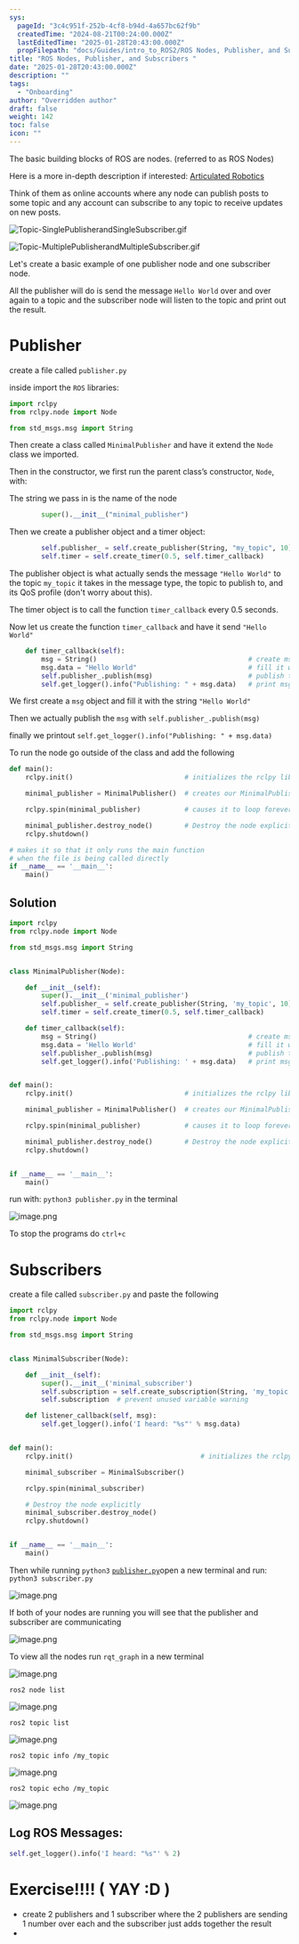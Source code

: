```yaml
---
sys:
  pageId: "3c4c951f-252b-4cf8-b94d-4a657bc62f9b"
  createdTime: "2024-08-21T00:24:00.000Z"
  lastEditedTime: "2025-01-28T20:43:00.000Z"
  propFilepath: "docs/Guides/intro_to_ROS2/ROS Nodes, Publisher, and Subscribers .md"
title: "ROS Nodes, Publisher, and Subscribers "
date: "2025-01-28T20:43:00.000Z"
description: ""
tags:
  - "Onboarding"
author: "Overridden author"
draft: false
weight: 142
toc: false
icon: ""
---
```


The basic building blocks of ROS are nodes. (referred to as ROS Nodes)

Here is a more in-depth description if interested: [Articulated Robotics](https://articulatedrobotics.xyz/tutorials/ready-for-ros/ros-overview#2-nodes)

Think of them as online accounts where any node can publish posts to some topic and any account can subscribe to any topic to receive updates on new posts.

![Topic-SinglePublisherandSingleSubscriber.gif](https://docs.ros.org/en/humble/_images/Topic-SinglePublisherandSingleSubscriber.gif)

![Topic-MultiplePublisherandMultipleSubscriber.gif](https://docs.ros.org/en/humble/_images/Topic-MultiplePublisherandMultipleSubscriber.gif)

Let's create a basic example of one publisher node and one subscriber node.

All the publisher will do is send the message `Hello World` over and over again to a topic and the subscriber node will listen to the topic and print out the result.

# Publisher

create a file called `publisher.py` 

inside import the `ROS` libraries:

```python
import rclpy
from rclpy.node import Node

from std_msgs.msg import String
```

Then create a class called `MinimalPublisher` and have it extend the `Node` class we imported.

Then in the constructor, we first run the parent class’s constructor, `Node`, with:

The string we pass in is the name of the node

```python
        super().__init__("minimal_publisher")
```

Then we create a publisher object and a timer object:

```python
        self.publisher_ = self.create_publisher(String, "my_topic", 10)
        self.timer = self.create_timer(0.5, self.timer_callback)
```

The publisher object is what actually sends the message `"Hello World"` to the topic `my_topic` it takes in the message type, the topic to publish to, and its QoS profile (don't worry about this).

The timer object is to call the function `timer_callback` every 0.5 seconds.

Now let us create the function `timer_callback` and have it send `"Hello World"`

```python
    def timer_callback(self):
        msg = String()                                      # create msg object
        msg.data = "Hello World"                            # fill it with data
        self.publisher_.publish(msg)                        # publish the message
        self.get_logger().info("Publishing: " + msg.data)   # print msg
```

We first create a `msg` object and fill it with the string `"Hello World"`

Then we actually publish the `msg` with `self.publisher_.publish(msg)`

finally we printout `self.get_logger().info("Publishing: " + msg.data)`

To run the node go outside of the class and add the following

```python
def main():
    rclpy.init()                            # initializes the rclpy library

    minimal_publisher = MinimalPublisher()  # creates our MinimalPublisher object

    rclpy.spin(minimal_publisher)           # causes it to loop forever

    minimal_publisher.destroy_node()        # Destroy the node explicitly
    rclpy.shutdown()

# makes it so that it only runs the main function
# when the file is being called directly
if __name__ == '__main__': 
    main()
```

## Solution

```python
import rclpy
from rclpy.node import Node

from std_msgs.msg import String


class MinimalPublisher(Node):

    def __init__(self):
        super().__init__('minimal_publisher')
        self.publisher_ = self.create_publisher(String, 'my_topic', 10)
        self.timer = self.create_timer(0.5, self.timer_callback)

    def timer_callback(self):
        msg = String()                                      # create msg object
        msg.data = 'Hello World'                            # fill it with data
        self.publisher_.publish(msg)                        # publish the message
        self.get_logger().info('Publishing: ' + msg.data)   # print msg


def main():
    rclpy.init()                            # initializes the rclpy library

    minimal_publisher = MinimalPublisher()  # creates our MinimalPublisher object

    rclpy.spin(minimal_publisher)           # causes it to loop forever

    minimal_publisher.destroy_node()        # Destroy the node explicitly
    rclpy.shutdown()


if __name__ == '__main__':
    main()
```

run with: `python3 publisher.py` in the terminal

![image.png](https://prod-files-secure.s3.us-west-2.amazonaws.com/d518164a-d88e-44d1-a4ee-3adb3bd8bce0/9214accb-ad5b-44f1-a31c-b3167c59138b/image.png?X-Amz-Algorithm=AWS4-HMAC-SHA256&X-Amz-Content-Sha256=UNSIGNED-PAYLOAD&X-Amz-Credential=ASIAZI2LB466S3F6RN3A%2F20250320%2Fus-west-2%2Fs3%2Faws4_request&X-Amz-Date=20250320T170745Z&X-Amz-Expires=3600&X-Amz-Security-Token=IQoJb3JpZ2luX2VjEDkaCXVzLXdlc3QtMiJHMEUCIGyRGUIUXaX9Y5lYlpQGznH5D%2BmNbWr0%2BKbkc2VE17JRAiEA3wwrYxxybqFNYa0%2FZltF8x9p7Z%2FOI1mCD3BxXptsX4IqiAQIkv%2F%2F%2F%2F%2F%2F%2F%2F%2F%2FARAAGgw2Mzc0MjMxODM4MDUiDHMFFv4Z%2BHrO4vR5tircA0f9lrrB9tb3U3BJFL8F26rEQwK87OeNqj56mUwUvb1F3z8Tn8GazYg8EprYVG12CYVRV%2BqY6peN9z9fS0uQn04vEswOTBCEH6MphIau8QynDZRCOS%2FDhwVvHyaWX46%2BOQU280ogChDdHfZDwT%2B4Sa3HlR225F960jkTNi%2FlGPJOlVOvu%2BvYjlpqiUarWs4DkB55cp5Li%2Fhng2u4MSEM0rOPjP4ubHuwx0ZwGjSXEow%2BlczZIgXjjFy8ulETwP8w5ZZCOds6vK4%2Fn%2BviF2TtBJoVP8EVxEP50rSYJnjdOBGiEdiGcN8xTjtXwoEI5FdkrNGTQd5EGVs%2Fx%2F%2FfkJ7qj%2F74OGS7EN2bV%2B0O7UdfkbM6%2F60UjvcY%2FDcKeVkzP5rN%2BOOkDsifpnVcv%2B1vwGTEe0kiIYro5ColgVpnhpKE9cVyQcXrvQA%2Feo3584%2By%2Foos7XMnQqye8K8jotD3mV2N5mfHXs%2FkPP%2FrbBe6LB4gEY1RkKEFr%2FufSkGRVFBxldp%2BTS7Riz3kptsXtCqyz44X%2F7GNgb%2F6W1pyvVvvzTvhviqIjKAW6xymRwE6W6hskmaS%2BvH6cbgvWibukwit6Rzqn7ZyseFG0eKfJ1dDeci6e3aIIEkiy0fALKRwotsLMNmE8b4GOqUBvl%2FN02BXaJUj%2Bo6trMSXPP8HtAcaFHiRjwkUtHy7V0h6sK%2FcyUkfgWOh90VM01OW37vuivs%2FkpUyur6V8BDuxS3s6xNk3KbILPxsAs13RCYcByp1Yj52uy%2Bg7VZ4l58AK7BNLvKR14yTnNEuTfCrtIsMi%2BiVLwA9yUr42DMwWQrtkML214gB8KApABD9KAaFWJ5kT2XvscPBJRnZp89v8I4prtB6&X-Amz-Signature=e93e5efd50ab254dcfc39028ab2a2b934db792c73fc6166eca3d10727d884280&X-Amz-SignedHeaders=host&x-id=GetObject)

To stop the programs do `ctrl+c`

# Subscribers

create a file called `subscriber.py` and paste the following

```python
import rclpy
from rclpy.node import Node

from std_msgs.msg import String


class MinimalSubscriber(Node):

    def __init__(self):
        super().__init__('minimal_subscriber')
        self.subscription = self.create_subscription(String, 'my_topic', self.listener_callback, 10)
        self.subscription  # prevent unused variable warning

    def listener_callback(self, msg):
        self.get_logger().info('I heard: "%s"' % msg.data)


def main():
    rclpy.init()                                # initializes the rclpy library

    minimal_subscriber = MinimalSubscriber()

    rclpy.spin(minimal_subscriber)

    # Destroy the node explicitly
    minimal_subscriber.destroy_node()
    rclpy.shutdown()


if __name__ == '__main__':
    main()
```

Then while running `python3` [`publisher.py`](http://publisher.py/)open a new terminal and run: `python3 subscriber.py` 

![image.png](https://prod-files-secure.s3.us-west-2.amazonaws.com/d518164a-d88e-44d1-a4ee-3adb3bd8bce0/611fccf2-c738-4dbd-94e9-98f209092866/image.png?X-Amz-Algorithm=AWS4-HMAC-SHA256&X-Amz-Content-Sha256=UNSIGNED-PAYLOAD&X-Amz-Credential=ASIAZI2LB466S3F6RN3A%2F20250320%2Fus-west-2%2Fs3%2Faws4_request&X-Amz-Date=20250320T170745Z&X-Amz-Expires=3600&X-Amz-Security-Token=IQoJb3JpZ2luX2VjEDkaCXVzLXdlc3QtMiJHMEUCIGyRGUIUXaX9Y5lYlpQGznH5D%2BmNbWr0%2BKbkc2VE17JRAiEA3wwrYxxybqFNYa0%2FZltF8x9p7Z%2FOI1mCD3BxXptsX4IqiAQIkv%2F%2F%2F%2F%2F%2F%2F%2F%2F%2FARAAGgw2Mzc0MjMxODM4MDUiDHMFFv4Z%2BHrO4vR5tircA0f9lrrB9tb3U3BJFL8F26rEQwK87OeNqj56mUwUvb1F3z8Tn8GazYg8EprYVG12CYVRV%2BqY6peN9z9fS0uQn04vEswOTBCEH6MphIau8QynDZRCOS%2FDhwVvHyaWX46%2BOQU280ogChDdHfZDwT%2B4Sa3HlR225F960jkTNi%2FlGPJOlVOvu%2BvYjlpqiUarWs4DkB55cp5Li%2Fhng2u4MSEM0rOPjP4ubHuwx0ZwGjSXEow%2BlczZIgXjjFy8ulETwP8w5ZZCOds6vK4%2Fn%2BviF2TtBJoVP8EVxEP50rSYJnjdOBGiEdiGcN8xTjtXwoEI5FdkrNGTQd5EGVs%2Fx%2F%2FfkJ7qj%2F74OGS7EN2bV%2B0O7UdfkbM6%2F60UjvcY%2FDcKeVkzP5rN%2BOOkDsifpnVcv%2B1vwGTEe0kiIYro5ColgVpnhpKE9cVyQcXrvQA%2Feo3584%2By%2Foos7XMnQqye8K8jotD3mV2N5mfHXs%2FkPP%2FrbBe6LB4gEY1RkKEFr%2FufSkGRVFBxldp%2BTS7Riz3kptsXtCqyz44X%2F7GNgb%2F6W1pyvVvvzTvhviqIjKAW6xymRwE6W6hskmaS%2BvH6cbgvWibukwit6Rzqn7ZyseFG0eKfJ1dDeci6e3aIIEkiy0fALKRwotsLMNmE8b4GOqUBvl%2FN02BXaJUj%2Bo6trMSXPP8HtAcaFHiRjwkUtHy7V0h6sK%2FcyUkfgWOh90VM01OW37vuivs%2FkpUyur6V8BDuxS3s6xNk3KbILPxsAs13RCYcByp1Yj52uy%2Bg7VZ4l58AK7BNLvKR14yTnNEuTfCrtIsMi%2BiVLwA9yUr42DMwWQrtkML214gB8KApABD9KAaFWJ5kT2XvscPBJRnZp89v8I4prtB6&X-Amz-Signature=fa5dfc26e6661fff524b39f8f72ed9fedcf652b21053b42ea9763a5f7184b5c3&X-Amz-SignedHeaders=host&x-id=GetObject)

If both of your nodes are running you will see that the publisher and subscriber are communicating

![image.png](https://prod-files-secure.s3.us-west-2.amazonaws.com/d518164a-d88e-44d1-a4ee-3adb3bd8bce0/eea428b5-1cf0-43bb-a30b-81cbaf6c5c78/image.png?X-Amz-Algorithm=AWS4-HMAC-SHA256&X-Amz-Content-Sha256=UNSIGNED-PAYLOAD&X-Amz-Credential=ASIAZI2LB466S3F6RN3A%2F20250320%2Fus-west-2%2Fs3%2Faws4_request&X-Amz-Date=20250320T170745Z&X-Amz-Expires=3600&X-Amz-Security-Token=IQoJb3JpZ2luX2VjEDkaCXVzLXdlc3QtMiJHMEUCIGyRGUIUXaX9Y5lYlpQGznH5D%2BmNbWr0%2BKbkc2VE17JRAiEA3wwrYxxybqFNYa0%2FZltF8x9p7Z%2FOI1mCD3BxXptsX4IqiAQIkv%2F%2F%2F%2F%2F%2F%2F%2F%2F%2FARAAGgw2Mzc0MjMxODM4MDUiDHMFFv4Z%2BHrO4vR5tircA0f9lrrB9tb3U3BJFL8F26rEQwK87OeNqj56mUwUvb1F3z8Tn8GazYg8EprYVG12CYVRV%2BqY6peN9z9fS0uQn04vEswOTBCEH6MphIau8QynDZRCOS%2FDhwVvHyaWX46%2BOQU280ogChDdHfZDwT%2B4Sa3HlR225F960jkTNi%2FlGPJOlVOvu%2BvYjlpqiUarWs4DkB55cp5Li%2Fhng2u4MSEM0rOPjP4ubHuwx0ZwGjSXEow%2BlczZIgXjjFy8ulETwP8w5ZZCOds6vK4%2Fn%2BviF2TtBJoVP8EVxEP50rSYJnjdOBGiEdiGcN8xTjtXwoEI5FdkrNGTQd5EGVs%2Fx%2F%2FfkJ7qj%2F74OGS7EN2bV%2B0O7UdfkbM6%2F60UjvcY%2FDcKeVkzP5rN%2BOOkDsifpnVcv%2B1vwGTEe0kiIYro5ColgVpnhpKE9cVyQcXrvQA%2Feo3584%2By%2Foos7XMnQqye8K8jotD3mV2N5mfHXs%2FkPP%2FrbBe6LB4gEY1RkKEFr%2FufSkGRVFBxldp%2BTS7Riz3kptsXtCqyz44X%2F7GNgb%2F6W1pyvVvvzTvhviqIjKAW6xymRwE6W6hskmaS%2BvH6cbgvWibukwit6Rzqn7ZyseFG0eKfJ1dDeci6e3aIIEkiy0fALKRwotsLMNmE8b4GOqUBvl%2FN02BXaJUj%2Bo6trMSXPP8HtAcaFHiRjwkUtHy7V0h6sK%2FcyUkfgWOh90VM01OW37vuivs%2FkpUyur6V8BDuxS3s6xNk3KbILPxsAs13RCYcByp1Yj52uy%2Bg7VZ4l58AK7BNLvKR14yTnNEuTfCrtIsMi%2BiVLwA9yUr42DMwWQrtkML214gB8KApABD9KAaFWJ5kT2XvscPBJRnZp89v8I4prtB6&X-Amz-Signature=683e190612b46d9819f828e4efdcf4e0c5b77790fb731f65ca2da5f0622240ed&X-Amz-SignedHeaders=host&x-id=GetObject)

To view all the nodes run `rqt_graph` in a new terminal

![image.png](https://prod-files-secure.s3.us-west-2.amazonaws.com/d518164a-d88e-44d1-a4ee-3adb3bd8bce0/1d98e964-4318-4d62-b5c4-8c8f78368598/image.png?X-Amz-Algorithm=AWS4-HMAC-SHA256&X-Amz-Content-Sha256=UNSIGNED-PAYLOAD&X-Amz-Credential=ASIAZI2LB466S3F6RN3A%2F20250320%2Fus-west-2%2Fs3%2Faws4_request&X-Amz-Date=20250320T170745Z&X-Amz-Expires=3600&X-Amz-Security-Token=IQoJb3JpZ2luX2VjEDkaCXVzLXdlc3QtMiJHMEUCIGyRGUIUXaX9Y5lYlpQGznH5D%2BmNbWr0%2BKbkc2VE17JRAiEA3wwrYxxybqFNYa0%2FZltF8x9p7Z%2FOI1mCD3BxXptsX4IqiAQIkv%2F%2F%2F%2F%2F%2F%2F%2F%2F%2FARAAGgw2Mzc0MjMxODM4MDUiDHMFFv4Z%2BHrO4vR5tircA0f9lrrB9tb3U3BJFL8F26rEQwK87OeNqj56mUwUvb1F3z8Tn8GazYg8EprYVG12CYVRV%2BqY6peN9z9fS0uQn04vEswOTBCEH6MphIau8QynDZRCOS%2FDhwVvHyaWX46%2BOQU280ogChDdHfZDwT%2B4Sa3HlR225F960jkTNi%2FlGPJOlVOvu%2BvYjlpqiUarWs4DkB55cp5Li%2Fhng2u4MSEM0rOPjP4ubHuwx0ZwGjSXEow%2BlczZIgXjjFy8ulETwP8w5ZZCOds6vK4%2Fn%2BviF2TtBJoVP8EVxEP50rSYJnjdOBGiEdiGcN8xTjtXwoEI5FdkrNGTQd5EGVs%2Fx%2F%2FfkJ7qj%2F74OGS7EN2bV%2B0O7UdfkbM6%2F60UjvcY%2FDcKeVkzP5rN%2BOOkDsifpnVcv%2B1vwGTEe0kiIYro5ColgVpnhpKE9cVyQcXrvQA%2Feo3584%2By%2Foos7XMnQqye8K8jotD3mV2N5mfHXs%2FkPP%2FrbBe6LB4gEY1RkKEFr%2FufSkGRVFBxldp%2BTS7Riz3kptsXtCqyz44X%2F7GNgb%2F6W1pyvVvvzTvhviqIjKAW6xymRwE6W6hskmaS%2BvH6cbgvWibukwit6Rzqn7ZyseFG0eKfJ1dDeci6e3aIIEkiy0fALKRwotsLMNmE8b4GOqUBvl%2FN02BXaJUj%2Bo6trMSXPP8HtAcaFHiRjwkUtHy7V0h6sK%2FcyUkfgWOh90VM01OW37vuivs%2FkpUyur6V8BDuxS3s6xNk3KbILPxsAs13RCYcByp1Yj52uy%2Bg7VZ4l58AK7BNLvKR14yTnNEuTfCrtIsMi%2BiVLwA9yUr42DMwWQrtkML214gB8KApABD9KAaFWJ5kT2XvscPBJRnZp89v8I4prtB6&X-Amz-Signature=e4267444a9e9d6f3eb3c16b63cb8388d56fbe72f9c29d29a3981cc40ce3020fd&X-Amz-SignedHeaders=host&x-id=GetObject)

`ros2 node list`

![image.png](https://prod-files-secure.s3.us-west-2.amazonaws.com/d518164a-d88e-44d1-a4ee-3adb3bd8bce0/680ac8cf-e6d9-4164-9ece-5b9a6fccffee/image.png?X-Amz-Algorithm=AWS4-HMAC-SHA256&X-Amz-Content-Sha256=UNSIGNED-PAYLOAD&X-Amz-Credential=ASIAZI2LB466S3F6RN3A%2F20250320%2Fus-west-2%2Fs3%2Faws4_request&X-Amz-Date=20250320T170745Z&X-Amz-Expires=3600&X-Amz-Security-Token=IQoJb3JpZ2luX2VjEDkaCXVzLXdlc3QtMiJHMEUCIGyRGUIUXaX9Y5lYlpQGznH5D%2BmNbWr0%2BKbkc2VE17JRAiEA3wwrYxxybqFNYa0%2FZltF8x9p7Z%2FOI1mCD3BxXptsX4IqiAQIkv%2F%2F%2F%2F%2F%2F%2F%2F%2F%2FARAAGgw2Mzc0MjMxODM4MDUiDHMFFv4Z%2BHrO4vR5tircA0f9lrrB9tb3U3BJFL8F26rEQwK87OeNqj56mUwUvb1F3z8Tn8GazYg8EprYVG12CYVRV%2BqY6peN9z9fS0uQn04vEswOTBCEH6MphIau8QynDZRCOS%2FDhwVvHyaWX46%2BOQU280ogChDdHfZDwT%2B4Sa3HlR225F960jkTNi%2FlGPJOlVOvu%2BvYjlpqiUarWs4DkB55cp5Li%2Fhng2u4MSEM0rOPjP4ubHuwx0ZwGjSXEow%2BlczZIgXjjFy8ulETwP8w5ZZCOds6vK4%2Fn%2BviF2TtBJoVP8EVxEP50rSYJnjdOBGiEdiGcN8xTjtXwoEI5FdkrNGTQd5EGVs%2Fx%2F%2FfkJ7qj%2F74OGS7EN2bV%2B0O7UdfkbM6%2F60UjvcY%2FDcKeVkzP5rN%2BOOkDsifpnVcv%2B1vwGTEe0kiIYro5ColgVpnhpKE9cVyQcXrvQA%2Feo3584%2By%2Foos7XMnQqye8K8jotD3mV2N5mfHXs%2FkPP%2FrbBe6LB4gEY1RkKEFr%2FufSkGRVFBxldp%2BTS7Riz3kptsXtCqyz44X%2F7GNgb%2F6W1pyvVvvzTvhviqIjKAW6xymRwE6W6hskmaS%2BvH6cbgvWibukwit6Rzqn7ZyseFG0eKfJ1dDeci6e3aIIEkiy0fALKRwotsLMNmE8b4GOqUBvl%2FN02BXaJUj%2Bo6trMSXPP8HtAcaFHiRjwkUtHy7V0h6sK%2FcyUkfgWOh90VM01OW37vuivs%2FkpUyur6V8BDuxS3s6xNk3KbILPxsAs13RCYcByp1Yj52uy%2Bg7VZ4l58AK7BNLvKR14yTnNEuTfCrtIsMi%2BiVLwA9yUr42DMwWQrtkML214gB8KApABD9KAaFWJ5kT2XvscPBJRnZp89v8I4prtB6&X-Amz-Signature=07a140a738e6de31b332b43b5a2c37579154a0134f50ff0489c39f02d1b52654&X-Amz-SignedHeaders=host&x-id=GetObject)

`ros2 topic list`

![image.png](https://prod-files-secure.s3.us-west-2.amazonaws.com/d518164a-d88e-44d1-a4ee-3adb3bd8bce0/eee2ebe1-27ef-4a4a-96fb-2ca54126fb29/image.png?X-Amz-Algorithm=AWS4-HMAC-SHA256&X-Amz-Content-Sha256=UNSIGNED-PAYLOAD&X-Amz-Credential=ASIAZI2LB466S3F6RN3A%2F20250320%2Fus-west-2%2Fs3%2Faws4_request&X-Amz-Date=20250320T170745Z&X-Amz-Expires=3600&X-Amz-Security-Token=IQoJb3JpZ2luX2VjEDkaCXVzLXdlc3QtMiJHMEUCIGyRGUIUXaX9Y5lYlpQGznH5D%2BmNbWr0%2BKbkc2VE17JRAiEA3wwrYxxybqFNYa0%2FZltF8x9p7Z%2FOI1mCD3BxXptsX4IqiAQIkv%2F%2F%2F%2F%2F%2F%2F%2F%2F%2FARAAGgw2Mzc0MjMxODM4MDUiDHMFFv4Z%2BHrO4vR5tircA0f9lrrB9tb3U3BJFL8F26rEQwK87OeNqj56mUwUvb1F3z8Tn8GazYg8EprYVG12CYVRV%2BqY6peN9z9fS0uQn04vEswOTBCEH6MphIau8QynDZRCOS%2FDhwVvHyaWX46%2BOQU280ogChDdHfZDwT%2B4Sa3HlR225F960jkTNi%2FlGPJOlVOvu%2BvYjlpqiUarWs4DkB55cp5Li%2Fhng2u4MSEM0rOPjP4ubHuwx0ZwGjSXEow%2BlczZIgXjjFy8ulETwP8w5ZZCOds6vK4%2Fn%2BviF2TtBJoVP8EVxEP50rSYJnjdOBGiEdiGcN8xTjtXwoEI5FdkrNGTQd5EGVs%2Fx%2F%2FfkJ7qj%2F74OGS7EN2bV%2B0O7UdfkbM6%2F60UjvcY%2FDcKeVkzP5rN%2BOOkDsifpnVcv%2B1vwGTEe0kiIYro5ColgVpnhpKE9cVyQcXrvQA%2Feo3584%2By%2Foos7XMnQqye8K8jotD3mV2N5mfHXs%2FkPP%2FrbBe6LB4gEY1RkKEFr%2FufSkGRVFBxldp%2BTS7Riz3kptsXtCqyz44X%2F7GNgb%2F6W1pyvVvvzTvhviqIjKAW6xymRwE6W6hskmaS%2BvH6cbgvWibukwit6Rzqn7ZyseFG0eKfJ1dDeci6e3aIIEkiy0fALKRwotsLMNmE8b4GOqUBvl%2FN02BXaJUj%2Bo6trMSXPP8HtAcaFHiRjwkUtHy7V0h6sK%2FcyUkfgWOh90VM01OW37vuivs%2FkpUyur6V8BDuxS3s6xNk3KbILPxsAs13RCYcByp1Yj52uy%2Bg7VZ4l58AK7BNLvKR14yTnNEuTfCrtIsMi%2BiVLwA9yUr42DMwWQrtkML214gB8KApABD9KAaFWJ5kT2XvscPBJRnZp89v8I4prtB6&X-Amz-Signature=14ab99d95b2bcab8f742db63eb156f4925b611c6b74fb1eb04e7f7f2b3ab0919&X-Amz-SignedHeaders=host&x-id=GetObject)

`ros2 topic info /my_topic`

![image.png](https://prod-files-secure.s3.us-west-2.amazonaws.com/d518164a-d88e-44d1-a4ee-3adb3bd8bce0/6288ef12-cb9e-406f-b9eb-65feed3a9011/image.png?X-Amz-Algorithm=AWS4-HMAC-SHA256&X-Amz-Content-Sha256=UNSIGNED-PAYLOAD&X-Amz-Credential=ASIAZI2LB466S3F6RN3A%2F20250320%2Fus-west-2%2Fs3%2Faws4_request&X-Amz-Date=20250320T170745Z&X-Amz-Expires=3600&X-Amz-Security-Token=IQoJb3JpZ2luX2VjEDkaCXVzLXdlc3QtMiJHMEUCIGyRGUIUXaX9Y5lYlpQGznH5D%2BmNbWr0%2BKbkc2VE17JRAiEA3wwrYxxybqFNYa0%2FZltF8x9p7Z%2FOI1mCD3BxXptsX4IqiAQIkv%2F%2F%2F%2F%2F%2F%2F%2F%2F%2FARAAGgw2Mzc0MjMxODM4MDUiDHMFFv4Z%2BHrO4vR5tircA0f9lrrB9tb3U3BJFL8F26rEQwK87OeNqj56mUwUvb1F3z8Tn8GazYg8EprYVG12CYVRV%2BqY6peN9z9fS0uQn04vEswOTBCEH6MphIau8QynDZRCOS%2FDhwVvHyaWX46%2BOQU280ogChDdHfZDwT%2B4Sa3HlR225F960jkTNi%2FlGPJOlVOvu%2BvYjlpqiUarWs4DkB55cp5Li%2Fhng2u4MSEM0rOPjP4ubHuwx0ZwGjSXEow%2BlczZIgXjjFy8ulETwP8w5ZZCOds6vK4%2Fn%2BviF2TtBJoVP8EVxEP50rSYJnjdOBGiEdiGcN8xTjtXwoEI5FdkrNGTQd5EGVs%2Fx%2F%2FfkJ7qj%2F74OGS7EN2bV%2B0O7UdfkbM6%2F60UjvcY%2FDcKeVkzP5rN%2BOOkDsifpnVcv%2B1vwGTEe0kiIYro5ColgVpnhpKE9cVyQcXrvQA%2Feo3584%2By%2Foos7XMnQqye8K8jotD3mV2N5mfHXs%2FkPP%2FrbBe6LB4gEY1RkKEFr%2FufSkGRVFBxldp%2BTS7Riz3kptsXtCqyz44X%2F7GNgb%2F6W1pyvVvvzTvhviqIjKAW6xymRwE6W6hskmaS%2BvH6cbgvWibukwit6Rzqn7ZyseFG0eKfJ1dDeci6e3aIIEkiy0fALKRwotsLMNmE8b4GOqUBvl%2FN02BXaJUj%2Bo6trMSXPP8HtAcaFHiRjwkUtHy7V0h6sK%2FcyUkfgWOh90VM01OW37vuivs%2FkpUyur6V8BDuxS3s6xNk3KbILPxsAs13RCYcByp1Yj52uy%2Bg7VZ4l58AK7BNLvKR14yTnNEuTfCrtIsMi%2BiVLwA9yUr42DMwWQrtkML214gB8KApABD9KAaFWJ5kT2XvscPBJRnZp89v8I4prtB6&X-Amz-Signature=c3af979b2653a48c14655492d2a002961b49f092df0cb6d5663ac7b5b4894682&X-Amz-SignedHeaders=host&x-id=GetObject)

`ros2 topic echo /my_topic`

![image.png](https://prod-files-secure.s3.us-west-2.amazonaws.com/d518164a-d88e-44d1-a4ee-3adb3bd8bce0/0a6fcb4d-422d-4a6c-a803-749ef4adf2c6/image.png?X-Amz-Algorithm=AWS4-HMAC-SHA256&X-Amz-Content-Sha256=UNSIGNED-PAYLOAD&X-Amz-Credential=ASIAZI2LB466S3F6RN3A%2F20250320%2Fus-west-2%2Fs3%2Faws4_request&X-Amz-Date=20250320T170745Z&X-Amz-Expires=3600&X-Amz-Security-Token=IQoJb3JpZ2luX2VjEDkaCXVzLXdlc3QtMiJHMEUCIGyRGUIUXaX9Y5lYlpQGznH5D%2BmNbWr0%2BKbkc2VE17JRAiEA3wwrYxxybqFNYa0%2FZltF8x9p7Z%2FOI1mCD3BxXptsX4IqiAQIkv%2F%2F%2F%2F%2F%2F%2F%2F%2F%2FARAAGgw2Mzc0MjMxODM4MDUiDHMFFv4Z%2BHrO4vR5tircA0f9lrrB9tb3U3BJFL8F26rEQwK87OeNqj56mUwUvb1F3z8Tn8GazYg8EprYVG12CYVRV%2BqY6peN9z9fS0uQn04vEswOTBCEH6MphIau8QynDZRCOS%2FDhwVvHyaWX46%2BOQU280ogChDdHfZDwT%2B4Sa3HlR225F960jkTNi%2FlGPJOlVOvu%2BvYjlpqiUarWs4DkB55cp5Li%2Fhng2u4MSEM0rOPjP4ubHuwx0ZwGjSXEow%2BlczZIgXjjFy8ulETwP8w5ZZCOds6vK4%2Fn%2BviF2TtBJoVP8EVxEP50rSYJnjdOBGiEdiGcN8xTjtXwoEI5FdkrNGTQd5EGVs%2Fx%2F%2FfkJ7qj%2F74OGS7EN2bV%2B0O7UdfkbM6%2F60UjvcY%2FDcKeVkzP5rN%2BOOkDsifpnVcv%2B1vwGTEe0kiIYro5ColgVpnhpKE9cVyQcXrvQA%2Feo3584%2By%2Foos7XMnQqye8K8jotD3mV2N5mfHXs%2FkPP%2FrbBe6LB4gEY1RkKEFr%2FufSkGRVFBxldp%2BTS7Riz3kptsXtCqyz44X%2F7GNgb%2F6W1pyvVvvzTvhviqIjKAW6xymRwE6W6hskmaS%2BvH6cbgvWibukwit6Rzqn7ZyseFG0eKfJ1dDeci6e3aIIEkiy0fALKRwotsLMNmE8b4GOqUBvl%2FN02BXaJUj%2Bo6trMSXPP8HtAcaFHiRjwkUtHy7V0h6sK%2FcyUkfgWOh90VM01OW37vuivs%2FkpUyur6V8BDuxS3s6xNk3KbILPxsAs13RCYcByp1Yj52uy%2Bg7VZ4l58AK7BNLvKR14yTnNEuTfCrtIsMi%2BiVLwA9yUr42DMwWQrtkML214gB8KApABD9KAaFWJ5kT2XvscPBJRnZp89v8I4prtB6&X-Amz-Signature=fdf51f0a21b20d2754035ded381f0f51edebdf1f64cd976669babf8376bb8d97&X-Amz-SignedHeaders=host&x-id=GetObject)

## Log ROS Messages:

```python
self.get_logger().info('I heard: "%s"' % 2)
```

# Exercise!!!! ( YAY :D )

- create 2 publishers and 1 subscriber where the 2 publishers are sending 1 number over each and the subscriber just adds together the result
- 
